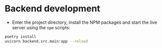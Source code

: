 # Backend development

* Enter the project directory, install the NPM packages and start the live server using the `npm` scripts:

```bash
poetry install
uvicorn backend.src.main:app --reload
```